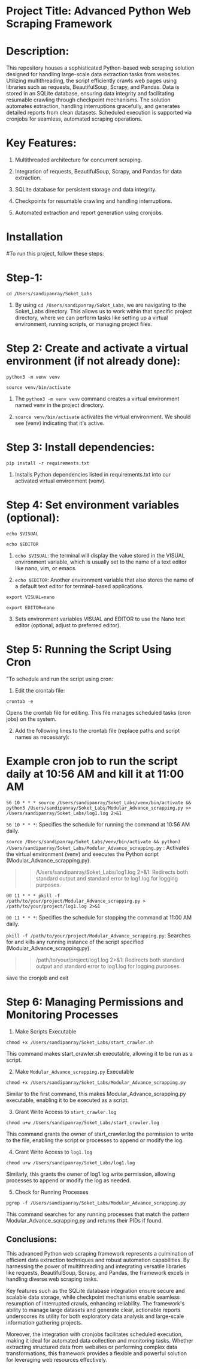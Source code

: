 
# Project Title: Advanced Python Web Scraping Framework

# Description:

This repository houses a sophisticated Python-based web scraping solution designed for handling large-scale data extraction tasks from websites. Utilizing multithreading, the script efficiently crawls web pages using libraries such as requests, BeautifulSoup, Scrapy, and Pandas. Data is stored in an SQLite database, ensuring data integrity and facilitating resumable crawling through checkpoint mechanisms. The solution automates extraction, handling interruptions gracefully, and generates detailed reports from clean datasets. Scheduled execution is supported via cronjobs for seamless, automated scraping operations.

# Key Features:

1. Multithreaded architecture for concurrent scraping.

2. Integration of requests, BeautifulSoup, Scrapy, and Pandas for data extraction.

3. SQLite database for persistent storage and data integrity.

4. Checkpoints for resumable crawling and handling interruptions.

5. Automated extraction and report generation using cronjobs.

# Installation

#To run this project, follow these steps:

# Step-1:

`cd /Users/sandipanray/Soket_Labs`

1. By using `cd /Users/sandipanray/Soket_Labs`, we are     navigating to the Soket_Labs directory. This allows us to work within that specific project directory, where we can perform tasks like setting up a virtual environment, running scripts, or managing project files.

# Step 2: Create and activate a virtual environment (if not  already done):

`python3 -m venv venv`

`source venv/bin/activate`

1. The `python3 -m venv venv` command creates a virtual environment named venv in the  project directory.

2. `source venv/bin/activate` activates the virtual environment. We should see (venv) indicating that it's active.

# Step 3: Install dependencies:

`pip install -r requirements.txt`

1. Installs Python dependencies listed in requirements.txt into our activated virtual environment (venv).

# Step 4:  Set environment variables (optional):

`echo $VISUAL`

`echo $EDITOR`

1. `echo $VISUAL`: the terminal will display the value stored in the VISUAL environment variable, which is usually set to the name of a text editor like nano, vim, or emacs.

2. `echo $EDITOR`: Another environment variable that also stores the name of a default text editor for terminal-based applications.

`export VISUAL=nano`

`export EDITOR=nano`

3. Sets environment variables VISUAL and EDITOR to use the Nano text editor (optional, adjust to  preferred editor).


# Step 5:  Running the Script Using Cron
"To schedule and run the script using cron:

1. Edit the crontab file:

`crontab -e`

Opens the crontab file for editing. This file manages scheduled tasks (cron jobs) on the system.

2. Add the following lines to the crontab file (replace paths and script names as necessary):

# Example cron job to run the script daily at 10:56 AM and kill it at 11:00 AM

`56 10 * * * source /Users/sandipanray/Soket_Labs/venv/bin/activate && python3 /Users/sandipanray/Soket_Labs/Modular_Advance_scrapping.py >> /Users/sandipanray/Soket_Labs/log1.log 2>&1`

`56 10 * * *`: Specifies the schedule for running the command at 10:56 AM daily.

`source /Users/sandipanray/Soket_Labs/venv/bin/activate && python3 /Users/sandipanray/Soket_Labs/Modular_Advance_scrapping.py` : Activates the virtual environment (venv) and executes the Python script (Modular_Advance_scrapping.py).

>> /Users/sandipanray/Soket_Labs/log1.log 2>&1: Redirects both standard output and standard error to log1.log for logging purposes.

`00 11 * * * pkill -f /path/to/your/project/Modular_Advance_scrapping.py > /path/to/your/project/log1.log 2>&1`

`00 11 * * *`: Specifies the schedule for stopping the command at 11:00 AM daily.

`pkill -f /path/to/your/project/Modular_Advance_scrapping.py`: Searches for and kills any running instance of the script specified (Modular_Advance_scrapping.py).

>> /path/to/your/project/log1.log 2>&1: Redirects both standard output and standard error to log1.log for logging purposes.

save the cronjob and exit 

# Step 6: Managing Permissions and Monitoring Processes

1. Make Scripts Executable

`chmod +x /Users/sandipanray/Soket_Labs/start_crawler.sh`

This command makes start_crawler.sh executable, allowing it to be run as a script.

2. Make `Modular_Advance_scrapping.py` Executable

`chmod +x /Users/sandipanray/Soket_Labs/Modular_Advance_scrapping.py`

Similar to the first command, this makes Modular_Advance_scrapping.py executable, enabling it to be executed as a script.

3. Grant Write Access to `start_crawler.log`

`chmod u+w /Users/sandipanray/Soket_Labs/start_crawler.log`

This command grants the owner of start_crawler.log the permission to write to the file, enabling the script or processes to append or modify the log.

4. Grant Write Access to `log1.log`

`chmod u+w /Users/sandipanray/Soket_Labs/log1.log`

Similarly, this grants the owner of log1.log write permission, allowing processes to append or modify the log as needed.

5. Check for Running Processes

`pgrep -f /Users/sandipanray/Soket_Labs/Modular_Advance_scrapping.py`

This command searches for any running processes that match the pattern Modular_Advance_scrapping.py and returns their PIDs if found.


## Conclusions:




This advanced Python web scraping framework represents a culmination of efficient data extraction techniques and robust automation capabilities. By harnessing the power of multithreading and integrating versatile libraries like requests, BeautifulSoup, Scrapy, and Pandas, the framework excels in handling diverse web scraping tasks. 

Key features such as the SQLite database integration ensure secure and scalable data storage, while checkpoint mechanisms enable seamless resumption of interrupted crawls, enhancing reliability. The framework's ability to manage large datasets and generate clear, actionable reports underscores its utility for both exploratory data analysis and large-scale information gathering projects.

Moreover, the integration with cronjobs facilitates scheduled execution, making it ideal for automated data collection and monitoring tasks. Whether extracting structured data from websites or performing complex data transformations, this framework provides a flexible and powerful solution for leveraging web resources effectively.













    
